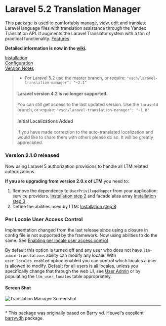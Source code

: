 
# Laravel 5.2 Translation Manager

This package is used to comfortably manage, view, edit and translate Laravel language files with
translation assistance through the Yandex Translation API. It augments the Laravel Translator
system with a ton of practical functionality. [Features]

**Detailed information is now in the [wiki].**

[Installation](../../wiki/Installation)  
[Configuration](../../wiki/Configuration)  
[Version Notes](versioninfo.md)  

> - For Laravel 5.2 use the master branch, or require: `"vsch/laravel-translation-manager":
>   "~2.1"`
>
> #### Laravel version 4.2 is no longer supported. 
> You can still get access to the last updated version. Use the `laravel4` branch, or require:
> `"vsch/laravel-translation-manager": "~1.0"`
>
> #### Initial Localizations Added
> If you have made correction to the auto-translated localization and would like to share them
> with others please do so. It will be greatly appreciated.


### Version 2.1.0 released

Now using Laravel 5 authorization provisions to handle all LTM related authorizations.

**If you are upgrading from version 2.0.x of LTM** you need to: 
 
1. Remove the dependency to `UserPrivilegeMapper` from your application: service providers.
   [Installation step 2](../../wiki/Installation#step2) and facade alias array
   [Installation step 3](../../wiki/Installation#step3)
2. Define the abilities used by LTM: [Installation step 8](../../wiki/Installation#step8)

### Per Locale User Access Control

Implementation changed from the last release since using a closure in config file is not
supported by the framework. Now using abilities to do the same. See
[Enabling per locale user access control](../../wiki/Configuration#enabling-per-locale-user-access-control)
    
By default this option is turned off and any user who does not have `ltm-admin-translations`
ability can modify any locale. With `user_locales_enabled` option enabled you can control which
locales a user is allowed to modify. Default for all users is all locales, unless you
specifically change that through the web UI, see
[User Admin](../../wiki/Web-Interface#user-admin) or by populating the `ltm_user_locales` table
appropriately.

#### Screen Shot

![Translation Manager Screenshot]

***

\* This package was originally based on Barry vd. Heuvel's excellent 
[barryvdh] package. 

[wiki]: ../../wiki

[Translation Manager Screenshot]: ../../wiki/images/ScreenShot_main.png
[Features]: ../../wiki/#features
[barryvdh]: https://github.com/barryvdh/laravel-translation-manager
[issue #14]: ../../issues/14
[publishing configuration]: ../../wiki/Installation#publish-config





